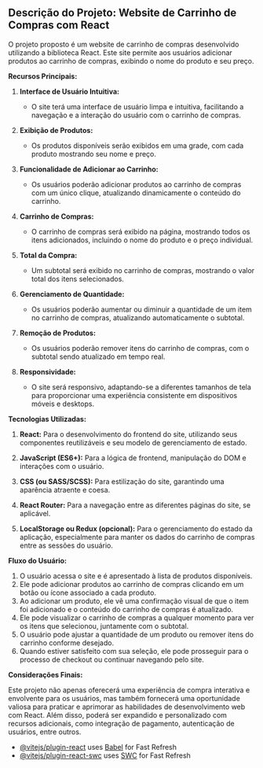 ## **Descrição do Projeto: Website de Carrinho de Compras com React**

O projeto proposto é um website de carrinho de compras desenvolvido utilizando a biblioteca React. Este site permite aos usuários adicionar produtos ao carrinho de compras, exibindo o nome do produto e seu preço.

**Recursos Principais:**

1. **Interface de Usuário Intuitiva:**
   - O site terá uma interface de usuário limpa e intuitiva, facilitando a navegação e a interação do usuário com o carrinho de compras.

2. **Exibição de Produtos:**
   - Os produtos disponíveis serão exibidos em uma grade, com cada produto mostrando seu nome e preço.

3. **Funcionalidade de Adicionar ao Carrinho:**
   - Os usuários poderão adicionar produtos ao carrinho de compras com um único clique, atualizando dinamicamente o conteúdo do carrinho.

4. **Carrinho de Compras:**
   - O carrinho de compras será exibido na página, mostrando todos os itens adicionados, incluindo o nome do produto e o preço individual.

5. **Total da Compra:**
   - Um subtotal será exibido no carrinho de compras, mostrando o valor total dos itens selecionados.

6. **Gerenciamento de Quantidade:**
   - Os usuários poderão aumentar ou diminuir a quantidade de um item no carrinho de compras, atualizando automaticamente o subtotal.

7. **Remoção de Produtos:**
   - Os usuários poderão remover itens do carrinho de compras, com o subtotal sendo atualizado em tempo real.

8. **Responsividade:**
   - O site será responsivo, adaptando-se a diferentes tamanhos de tela para proporcionar uma experiência consistente em dispositivos móveis e desktops.

**Tecnologias Utilizadas:**

1. **React:** Para o desenvolvimento do frontend do site, utilizando seus componentes reutilizáveis e seu modelo de gerenciamento de estado.

2. **JavaScript (ES6+):** Para a lógica de frontend, manipulação do DOM e interações com o usuário.

3. **CSS (ou SASS/SCSS):** Para estilização do site, garantindo uma aparência atraente e coesa.

4. **React Router:** Para a navegação entre as diferentes páginas do site, se aplicável.

5. **LocalStorage ou Redux (opcional):** Para o gerenciamento do estado da aplicação, especialmente para manter os dados do carrinho de compras entre as sessões do usuário.

**Fluxo do Usuário:**

1. O usuário acessa o site e é apresentado à lista de produtos disponíveis.
2. Ele pode adicionar produtos ao carrinho de compras clicando em um botão ou ícone associado a cada produto.
3. Ao adicionar um produto, ele vê uma confirmação visual de que o item foi adicionado e o conteúdo do carrinho de compras é atualizado.
4. Ele pode visualizar o carrinho de compras a qualquer momento para ver os itens que selecionou, juntamente com o subtotal.
5. O usuário pode ajustar a quantidade de um produto ou remover itens do carrinho conforme desejado.
6. Quando estiver satisfeito com sua seleção, ele pode prosseguir para o processo de checkout ou continuar navegando pelo site.

**Considerações Finais:**

Este projeto não apenas oferecerá uma experiência de compra interativa e envolvente para os usuários, mas também fornecerá uma oportunidade valiosa para praticar e aprimorar as habilidades de desenvolvimento web com React. Além disso, poderá ser expandido e personalizado com recursos adicionais, como integração de pagamento, autenticação de usuários, entre outros.




- [@vitejs/plugin-react](https://github.com/vitejs/vite-plugin-react/blob/main/packages/plugin-react/README.md) uses [Babel](https://babeljs.io/) for Fast Refresh
- [@vitejs/plugin-react-swc](https://github.com/vitejs/vite-plugin-react-swc) uses [SWC](https://swc.rs/) for Fast Refresh
